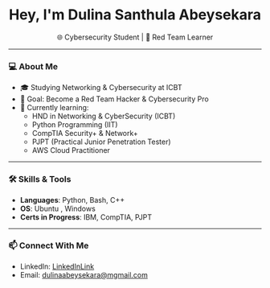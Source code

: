 <h1 align="center">Hey, I'm Dulina Santhula Abeysekara</h1>
<p align="center">
  🌐 Cybersecurity Student | 🧠 Red Team Learner 
</p>

---

### 💻 About Me

- 🎓 Studying Networking & Cybersecurity at ICBT
- 🎯 Goal: Become a Red Team Hacker & Cybersecurity Pro
- 🧪 Currently learning:
  - HND in Networking & CyberSecurity (ICBT)
  - Python Programming (IIT)
  - CompTIA Security+ & Network+
  - PJPT (Practical Junior Penetration Tester)
  - AWS Cloud Practitioner


---

### 🛠️ Skills & Tools

- **Languages**: Python, Bash, C++
- **OS**: Ubuntu , Windows 
- **Certs in Progress**: IBM, CompTIA, PJPT

---

### 📫 Connect With Me

- LinkedIn: [LinkedInLink](https://linkedin.com/in/yourprofile)
- Email: dulinaabeysekara@mgmail.com
